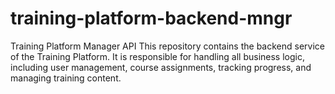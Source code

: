 # training-platform-backend-mngr
Training Platform Manager API  This repository contains the backend service of the Training Platform. It is responsible for handling all business logic, including user management, course assignments, tracking progress, and managing training content.
